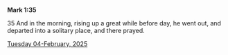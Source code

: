 **Mark 1:35**

35 And in the morning, rising up a great while before day, he went out, and departed into a solitary place, and there prayed.

[Tuesday 04-February, 2025](https://getbible.net/kjv/Mark/1/35)
